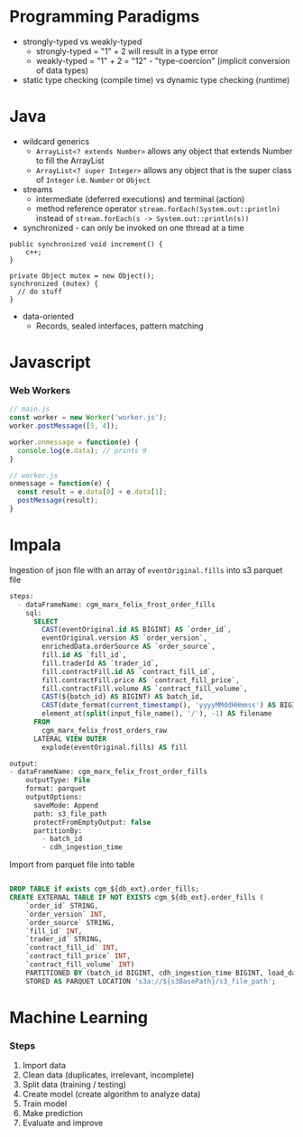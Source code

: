 # Programming Paradigms
- strongly-typed vs weakly-typed
  - strongly-typed = "1" + 2 will result in a type error
  - weakly-typed = "1" + 2 = "12" - "type-coercion" (implicit conversion of data types)
- static type checking (compile time) vs dynamic type checking (runtime)

# Java
- wildcard generics
  - `ArrayList<? extends Number>` allows any object that extends Number to fill the ArrayList
  - `ArrayList<? super Integer>` allows any object that is the super class of `Integer` i.e. `Number` or `Object`
- streams
  - intermediate (deferred executions) and terminal (action)
  - method reference operator `stream.forEach(System.out::println)` instead of `stream.forEach(s -> System.out::println(s))`
- synchronized - can only be invoked on one thread at a time
```
public synchronized void increment() {
    c++;
}
```
```
private Object mutex = new Object();
synchronized (mutex) {
  // do stuff
}
```
- data-oriented
  - Records, sealed interfaces, pattern matching

# Javascript

### Web Workers
```javascript
// main.js
const worker = new Worker('worker.js');
worker.postMessage([5, 4]);

worker.onmessage = function(e) {
  console.log(e.data); // prints 9
}

// worker.js
onmessage = function(e) {
  const result = e.data[0] + e.data[1];
  postMessage(result);
}
```

# Impala
Ingestion of json file with an array of `eventOriginal.fills` into s3 parquet file
```sql
steps:
  - dataFrameName: cgm_marx_felix_frost_order_fills
    sql: 
      SELECT 
        CAST(eventOriginal.id AS BIGINT) AS `order_id`,
        eventOriginal.version AS `order_version`,
        enrichedData.orderSource AS `order_source`,
        fill.id AS `fill_id`,
        fill.traderId AS `trader_id`,
        fill.contractFill.id AS `contract_fill_id`,
        fill.contractFill.price AS `contract_fill_price`,
        fill.contractFill.volume AS `contract_fill_volume`,
        CAST(${batch_id} AS BIGINT) AS batch_id,
        CAST(date_format(current_timestamp(), 'yyyyMMddHHmmss') AS BIGINT) AS `cdh_ingestion_time`,
        element_at(split(input_file_name(), '/'), -1) AS filename
      FROM 
        cgm_marx_felix_frost_orders_raw
      LATERAL VIEW OUTER
        explode(eventOriginal.fills) AS fill

output:
- dataFrameName: cgm_marx_felix_frost_order_fills
    outputType: File
    format: parquet
    outputOptions:
      saveMode: Append
      path: s3_file_path
      protectFromEmptyOutput: false
      partitionBy:
        - batch_id
        - cdh_ingestion_time
```
Import from parquet file into table
```sql

DROP TABLE if exists cgm_${db_ext}.order_fills;
CREATE EXTERNAL TABLE IF NOT EXISTS cgm_${db_ext}.order_fills (
    `order_id` STRING,
    `order_version` INT,
    `order_source` STRING,
    `fill_id` INT,
    `trader_id` STRING,
    `contract_fill_id` INT,
    `contract_fill_price` INT,
    `contract_fill_volume` INT)
    PARTITIONED BY (batch_id BIGINT, cdh_ingestion_time BIGINT, load_date INT)
    STORED AS PARQUET LOCATION 's3a://${s3BasePath}/s3_file_path';
```

# Machine Learning
### Steps
1. Import data
2. Clean data (duplicates, irrelevant, incomplete)
3. Split data (training / testing)
4. Create model (create algorithm to analyze data)
5. Train model
6. Make prediction
7. Evaluate and improve
